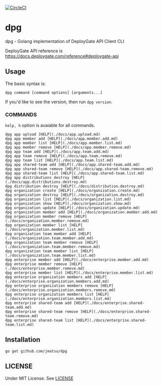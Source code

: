 [![CircleCI](https://circleci.com/gh/jmatsu/dpg/tree/master.svg?style=svg)](https://circleci.com/gh/jmatsu/dpg/tree/master)

# dpg

dpg - Golang implementation of  DeployGate API Client CLI

DeployGate API reference is https://docs.deploygate.com/reference#deploygate-api

## Usage

The basic syntax is:

    dpg command [command options] [arguments...]

If you'd like to see the version, then run `dpg version`.

### COMMANDS


`help, h` option is avaiable for all commands.

	dpg app upload [HELP](./docs/app.upload.md)
	dpg app member add [HELP](./docs/app.member.add.md)
	dpg app member list [HELP](./docs/app.member.list.md)
	dpg app member remove [HELP](./docs/app.member.remove.md)
	dpg app team add [HELP](./docs/app.team.add.md)
	dpg app team remove [HELP](./docs/app.team.remove.md)
	dpg app team list [HELP](./docs/app.team.list.md)
	dpg app shared-team add [HELP](./docs/app.shared-team.add.md)
	dpg app shared-team remove [HELP](./docs/app.shared-team.remove.md)
	dpg app shared-team list [HELP](./docs/app.shared-team.list.md)
	dpg app distributions destroy [HELP](./docs/app.distributions.destroy.md)
	dpg distribution destroy [HELP](./docs/distribution.destroy.md)
	dpg organization create [HELP](./docs/organization.create.md)
	dpg organization destroy [HELP](./docs/organization.destroy.md)
	dpg organization list [HELP](./docs/organization.list.md)
	dpg organization show [HELP](./docs/organization.show.md)
	dpg organization update [HELP](./docs/organization.update.md)
	dpg organization member add [HELP](./docs/organization.member.add.md)
	dpg organization member remove [HELP](./docs/organization.member.remove.md)
	dpg organization member list [HELP](./docs/organization.member.list.md)
	dpg organization team member add [HELP](./docs/organization.team.member.add.md)
	dpg organization team member remove [HELP](./docs/organization.team.member.remove.md)
	dpg organization team member list [HELP](./docs/organization.team.member.list.md)
	dpg enterprise member add [HELP](./docs/enterprise.member.add.md)
	dpg enterprise member remove [HELP](./docs/enterprise.member.remove.md)
	dpg enterprise member list [HELP](./docs/enterprise.member.list.md)
	dpg enterprise organization members add [HELP](./docs/enterprise.organization.members.add.md)
	dpg enterprise organization members remove [HELP](./docs/enterprise.organization.members.remove.md)
	dpg enterprise organization members list [HELP](./docs/enterprise.organization.members.list.md)
	dpg enterprise shared-team add [HELP](./docs/enterprise.shared-team.add.md)
	dpg enterprise shared-team remove [HELP](./docs/enterprise.shared-team.remove.md)
	dpg enterprise shared-team list [HELP](./docs/enterprise.shared-team.list.md)

## Installation

```
go get github.com/jmatsu/dpg
```

## LICENSE

Under MIT License. See [LICENSE](./LICENSE)
